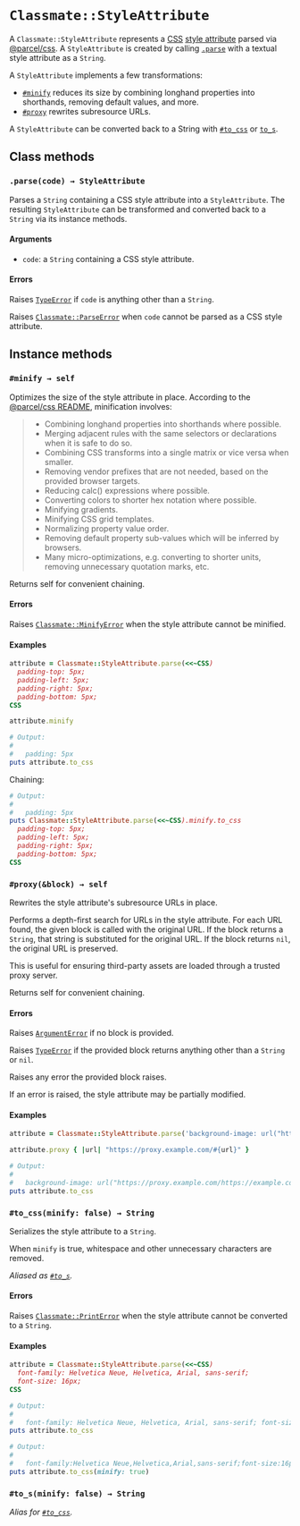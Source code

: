 # `Classmate::StyleAttribute`

A `Classmate::StyleAttribute` represents a [CSS] [style attribute] parsed via [@parcel/css].
A `StyleAttribute` is created by calling [`.parse`](#parse) with a textual style attribute as a `String`.

A `StyleAttribute` implements a few transformations:
* [`#minify`](#minify) reduces its size by combining longhand properties into shorthands, removing
  default values, and more.
* [`#proxy`](#proxy) rewrites subresource URLs.

A `StyleAttribute` can be converted back to a String with [`#to_css`](#to_css) or [`to_s`](#to_s).

[CSS]: https://developer.mozilla.org/en-US/docs/Web/CSS
[style attribute]: https://drafts.csswg.org/css-style-attr/#style-attribute
[@parcel/css]: https://github.com/parcel-bundler/parcel-css

## Class methods

<h3 id="parse"><code>.parse(code) → StyleAttribute</code></h3>

Parses a `String` containing a CSS style attribute into a `StyleAttribute`. The resulting
`StyleAttribute` can be transformed and converted back to a `String` via its instance methods.

#### Arguments

* `code`: a `String` containing a CSS style attribute.

#### Errors

Raises [`TypeError`][TypeError] if `code` is anything other than a `String`.

Raises [`Classmate::ParseError`][ParseError] when `code` cannot be parsed as a CSS style attribute.

[TypeError]: https://ruby-doc.org/core-3.1.0/TypeError.html
[ParseError]: ./ParseError.md

## Instance methods

<h3 id="minify"><code>#minify → self</code></h3>

Optimizes the size of the style attribute in place. According to the [@parcel/css README],
minification involves:

> * Combining longhand properties into shorthands where possible.
> * Merging adjacent rules with the same selectors or declarations when it is safe to do so.
> * Combining CSS transforms into a single matrix or vice versa when smaller.
> * Removing vendor prefixes that are not needed, based on the provided browser targets.
> * Reducing calc() expressions where possible.
> * Converting colors to shorter hex notation where possible.
> * Minifying gradients.
> * Minifying CSS grid templates.
> * Normalizing property value order.
> * Removing default property sub-values which will be inferred by browsers.
> * Many micro-optimizations, e.g. converting to shorter units, removing unnecessary quotation marks, etc.

Returns self for convenient chaining.

[@parcel/css README]: https://github.com/parcel-bundler/parcel-css/blob/3dd150d90c11d8f963e55866dbee4c9f42e6cf42/README.md

#### Errors

Raises [`Classmate::MinifyError`][MinifyError] when the style attribute cannot be minified.

[MinifyError]: ./MinifyError.md

#### Examples

```ruby
attribute = Classmate::StyleAttribute.parse(<<~CSS)
  padding-top: 5px;
  padding-left: 5px;
  padding-right: 5px;
  padding-bottom: 5px;
CSS

attribute.minify

# Output:
#
#   padding: 5px
puts attribute.to_css
```

Chaining:

```ruby
# Output:
#
#   padding: 5px
puts Classmate::StyleAttribute.parse(<<~CSS).minify.to_css
  padding-top: 5px;
  padding-left: 5px;
  padding-right: 5px;
  padding-bottom: 5px;
CSS
```

<h3 id="proxy"><code>#proxy(&block) → self</code></h3>

Rewrites the style attribute's subresource URLs in place.

Performs a depth-first search for URLs in the style attribute. For each URL found, the given block
is called with the original URL. If the block returns a `String`, that string is substituted for
the original URL. If the block returns `nil`, the original URL is preserved.

This is useful for ensuring third-party assets are loaded through a trusted proxy server.

Returns self for convenient chaining.

#### Errors

Raises [`ArgumentError`][ArgumentError] if no block is provided.

Raises [`TypeError`][TypeError] if the provided block returns anything other than a `String` or `nil`.

Raises any error the provided block raises.

If an error is raised, the style attribute may be partially modified.

[ArgumentError]: https://ruby-doc.org/core-3.1.0/ArgumentError.html

#### Examples

```ruby
attribute = Classmate::StyleAttribute.parse('background-image: url("https://example.com/foo.png")')

attribute.proxy { |url| "https://proxy.example.com/#{url}" }

# Output:
#
#   background-image: url("https://proxy.example.com/https://example.com/foo.png")
puts attribute.to_css
```

<h3 id="to_css"><code>#to_css(minify: false) → String</code></h3>

Serializes the style attribute to a `String`.

When `minify` is true, whitespace and other unnecessary characters are removed.

*Aliased as [`#to_s`](#to_s).*

#### Errors

Raises [`Classmate::PrintError`][PrintError] when the style attribute cannot be converted to a `String`.

[PrintError]: ./PrintError.md

#### Examples

```ruby
attribute = Classmate::StyleAttribute.parse(<<~CSS)
  font-family: Helvetica Neue, Helvetica, Arial, sans-serif;
  font-size: 16px;
CSS

# Output:
#
#   font-family: Helvetica Neue, Helvetica, Arial, sans-serif; font-size: 16px
puts attribute.to_css

# Output:
#
#   font-family:Helvetica Neue,Helvetica,Arial,sans-serif;font-size:16px
puts attribute.to_css(minify: true)
```

<h3 id="to_s"><code>#to_s(minify: false) → String</code></h3>

*Alias for [`#to_css`](#to_css).*
